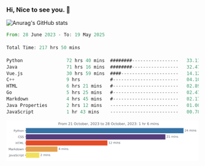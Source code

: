 ### Hi, Nice to see you. 👋

<!--
**EtherFin/EtherFin** is a ✨ _special_ ✨ repository because its `README.md` (this file) appears on your GitHub profile.

Here are some ideas to get you started:

- 🔭 I’m currently working on ...
- 🌱 I’m currently learning ...
- 👯 I’m looking to collaborate on ...
- 🤔 I’m looking for help with ...
- 💬 Ask me about ...
- 📫 How to reach me: ...
- 😄 Pronouns: ...
- ⚡ Fun fact: ...
-->


![Anurag's GitHub stats](https://github-readme-stats.vercel.app/api?username=EtherFin&bg_color=30,e96443,e97f43,e99943,e9b443,e9ce43,e9e843,d3e943,bee943,a9e943,94e943&title_color=fff&text_color=000&show_icons=true&icon_color=000)


<!--START_SECTION:waka-->

```rust
From: 28 June 2023 - To: 19 May 2025

Total Time: 217 hrs 50 mins

Python                72 hrs 40 mins  ########-----------------   33.11 %
Java                  71 hrs 16 mins  ########-----------------   32.47 %
Vue.js                30 hrs 59 mins  ####---------------------   14.12 %
C++                   9 hrs           #------------------------   04.10 %
HTML                  6 hrs 21 mins   #------------------------   02.89 %
Go                    5 hrs 25 mins   #------------------------   02.47 %
Markdown              4 hrs 45 mins   #------------------------   02.17 %
Java Properties       2 hrs 12 mins   -------------------------   01.00 %
JavaScript            1 hr 43 mins    -------------------------   00.78 %
```

<!--END_SECTION:waka-->

<img
  src="https://github.com/EtherFin/EtherFin/blob/master/images/stat.svg"
  alt="Work Dashboard"
/>

